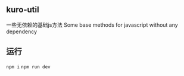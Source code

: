 kuro-util
---
一些无依赖的基础js方法
Some base methods for javascript without any dependency

运行
---
`npm i`
`npm run dev`
